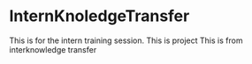 # InternKnoledgeTransfer
This is for the intern training session.
This is project
This is from interknowledge transfer 

